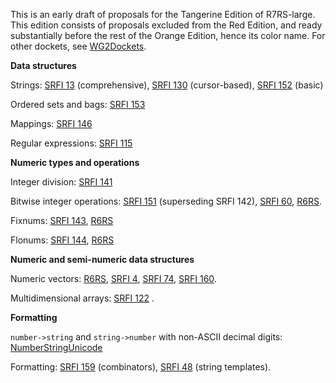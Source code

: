 This is an early draft of proposals for the Tangerine Edition of R7RS-large.
This edition consists of proposals excluded from the Red Edition, and ready substantially
before the rest of the Orange Edition, hence its color name.
For other dockets, see [WG2Dockets](WG2Dockets.md).

**Data structures**

Strings: [SRFI 13](http://srfi.schemers.org/srfi-13/srfi-13.html) (comprehensive),
[SRFI 130](http://srfi.schemers.org/srfi-130/srfi-130.html) (cursor-based),
[SRFI 152](http://srfi.schemers.org/srfi-152/srfi-152.html) (basic)

Ordered sets and bags:  [SRFI 153](http://srfi.schemers.org/srfi-153/srfi-153.html)

Mappings: [SRFI 146](http://srfi.schemers.org/srfi-146/srfi-146.html)

Regular expressions: [SRFI 115](http://srfi.schemers.org/srfi-115/srfi-115.html)

**Numeric types and operations**

Integer division: [SRFI 141](http://srfi.schemers.org/srfi-141/srfi-141.html)

Bitwise integer operations:  [SRFI 151](http://srfi.schemers.org/srfi-151/srfi-151.html) (superseding SRFI 142), 
[SRFI 60](http://srfi.schemers.org/srfi-60/srfi-60.html), 
[R6RS](http://www.r6rs.org/final/html/r6rs-lib/r6rs-lib-Z-H-12.html#node_sec_11.4).

Fixnums:  [SRFI 143](http://srfi.schemers.org/srfi-143/srfi-143.html),
[R6RS](http://www.r6rs.org/final/html/r6rs-lib/r6rs-lib-Z-H-12.html#node_sec_11.2)

Flonums:  [SRFI 144](http://srfi.schemers.org/srfi-144/srfi-1443.html),
[R6RS](http://www.r6rs.org/final/html/r6rs-lib/r6rs-lib-Z-H-12.html#node_sec_11.3)

**Numeric and semi-numeric data structures**

Numeric vectors:  [R6RS](http://www.r6rs.org/final/html/r6rs-lib/r6rs-lib-Z-H-3.html#node_chap_2,),
[SRFI 4](http://srfi.schemers.org/srfi-4/srfi-4.html),
[SRFI 74](http://srfi.schemers.org/srfi-74/srfi-74.html), 
[SRFI 160](http://srfi.schemers.org/srfi-160/srfi-160.html).

Multidimensional arrays: [SRFI 122](http://srfi.schemers.org/srfi-122/srfi-122.html) .

**Formatting**

`number->string` and `string->number` with non-ASCII decimal digits: [NumberStringUnicode](NumberStringUnicode.md)

Formatting: [SRFI 159](http://srfi.schemers.org/srfi-159/srfi-159.html) (combinators),
[SRFI 48](http://srfi.schemers.org/srfi-48/srfi-48.html) (string templates).
